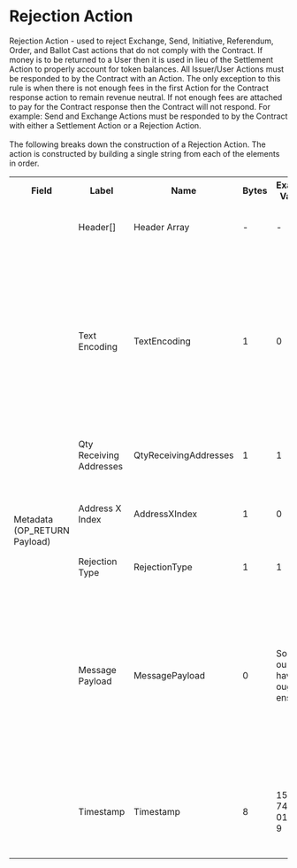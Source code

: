 
<html>
	<head>
		<link rel="stylesheet" href="css/style.css">
		<H1>Rejection Action</H1>
		<p>
		Rejection Action -  used to reject Exchange, Send, Initiative, Referendum, Order, and Ballot Cast actions that do not comply with the Contract. If money is to be returned to a User then it is used in lieu of the Settlement Action to properly account for token balances. All Issuer/User Actions must be responded to by the Contract with an Action.  The only exception to this rule is when there is not enough fees in the first Action for the Contract response action to remain revenue neutral.  If not enough fees are attached to pay for the Contract response then the Contract will not respond. For example: Send and Exchange Actions must be responded to by the Contract with either a Settlement Action or a Rejection Action.<br><br>
		The following breaks down the construction of a Rejection Action. The action is constructed by building a single string from each of the elements in order.
		</p>
	</head>
	<div class="ritz grid-container" dir="ltr">
		<body>
			<table class="waffle" cellspacing="0" cellpadding="0" table-layout=fixed width=100%>
				 <tr style='height:19px;'>
				    <th style="width:6%" class="s0">Field</th>
				   	<th style="width:9%" class="s1">Label</th>
				    <th style="width:9%" class="s1">Name</th>
				    <th style="width:2%" class="s1">Bytes</th>
				    <th style="width:29%" class="s1">Example Values</th>
				    <th style="width:26%" class="s1">Comments</th>
				    <th style="width:5%" class="s1">Data Type</th>
				    <th style="width:14%" class="s2">Amendment Restrictions</th>
				</tr>
				<tr>
					<td class="s5" rowspan="7">Metadata (OP_RETURN Payload)</td>
			    	<td class="m6">Header[]</td>
			    	<td class="m6">Header Array</td>
			    	<td class="m6">-</td>
			    	<td class="m6">-</td>
			    	<td class="m6">Common header data for all messages</td>
			    	<td class="m6">Header</td>
			    	<td class="m7"></td>
			    </tr>
					<tr>
			    	<td class="m10">Text Encoding</td>
			    	<td class="m10">TextEncoding</td>
			    	<td class="m10">1</td>
			    	<td class="m10" style="word-break:break-all">0</td>
			    	<td class="m10"> 0 = ASCII, 1 = UTF-8, 2 = UTF-16, 3 = Unicode.  Encoding applies to all 'text' data types. All 'string' types will always be encoded with ASCII.  Where string is selected, all fields will be ASCII.</td>
			    	<td class="m10">uint8</td>
			    	<td class="m11">Can be changed by Issuer or Operator at their discretion.</td>
				</tr>				<tr>
			    	<td class="m10">Qty Receiving Addresses</td>
			    	<td class="m10">QtyReceivingAddresses</td>
			    	<td class="m10">1</td>
			    	<td class="m10" style="word-break:break-all">1</td>
			    	<td class="m10">0-255 Message Receiving Addresses</td>
			    	<td class="m10">uint8</td>
			    	<td class="m11"></td>
				</tr>				<tr>
			    	<td class="m10">Address X Index</td>
			    	<td class="m10">AddressXIndex</td>
			    	<td class="m10">1</td>
			    	<td class="m10" style="word-break:break-all">0</td>
			    	<td class="m10">Associates the message to a particular output by the index.</td>
			    	<td class="m10">uint16</td>
			    	<td class="m11"></td>
				</tr>				<tr>
			    	<td class="m10">Rejection Type</td>
			    	<td class="m10">RejectionType</td>
			    	<td class="m10">1</td>
			    	<td class="m10" style="word-break:break-all">1</td>
			    	<td class="m10">Classifies the rejection by a type.</td>
			    	<td class="m10">uint8</td>
			    	<td class="m11"></td>
				</tr>				<tr>
			    	<td class="m10">Message Payload</td>
			    	<td class="m10">MessagePayload</td>
			    	<td class="m10">0</td>
			    	<td class="m10" style="word-break:break-all">Sorry, you don't have enough tokens.</td>
			    	<td class="m10">Length 0-65,535 bytes. Message that explains the reasoning for a rejection, if needed.  Most rejection types will be captured by the Rejection Type Subfield.</td>
			    	<td class="m10">nvarchar16</td>
			    	<td class="m11"></td>
				</tr>				<tr>
			    	<td class="m10">Timestamp</td>
			    	<td class="m10">Timestamp</td>
			    	<td class="m10">8</td>
			    	<td class="m10" style="word-break:break-all">1551767413250187179</td>
			    	<td class="m10">Timestamp in nanoseconds of when the smart contract created the action.</td>
			    	<td class="m10">timestamp</td>
			    	<td class="m11">Cannot be changed by issuer, operator. Smart contract controls.</td>
				</tr>
			</table>
		</body>
	</div>
</html>